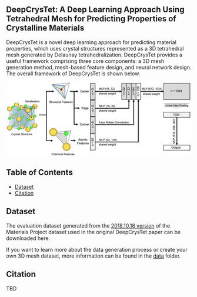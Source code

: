 ## DeepCrysTet: A Deep Learning Approach Using Tetrahedral Mesh for Predicting Properties of Crystalline Materials

DeepCrysTet is a novel deep learning approach for predicting material properties, which uses crystal structures represented as a 3D tetrahedral mesh generated by Delaunay tetrahedralization.
DeepCrysTet provides a useful framework comprising three core components: a 3D mesh generation method, mesh-based feature design, and neural network design.
The overall framework of DeepCrysTet is shown below.

<img src="./docs/images/model_architecture.png" alt="model-architecture">

## Table of Contents

- [Dataset](#dataset)
- [Citation](#citation)

## Dataset

The evaluation dataset generated from the [2018.10.18 version](https://figshare.com/articles/dataset/Materials_Project_Data/7227749) of the Materials Project dataset  used in the original DeepCrysTet paper can be downloaded here.

If you want to learn more about the data generation process or create your own 3D mesh dataset, more information can be found in the [data](data/) folder.

## Citation

TBD